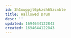 ```yaml
---
id: 3h1owppjl6pkzsh65zcnble
title: Hallowed Drum
desc: ''
updated: 1694644122843
created: 1694644122843
---
```

